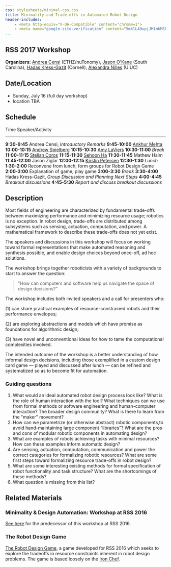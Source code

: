 ```yaml
---
css: stylesheets/minimal-css.css
title: Minimality and Trade-offs in Automated Robot Design
header-includes:
    - <meta http-equiv="X-UA-Compatible" content="chrome=1">
    - <meta name="google-site-verification" content="5mklLA9upjJM1mkMEk0-Yk6PoEsTu5dH_BbPWdxTieM" />
...
```


RSS 2017 Workshop
-----------------

**Organizers:** [Andrea Censi](http://censi.science) (ETHZ/nuTonomy), [Jason
O'Kane](https://cse.sc.edu/~jokane) (South Carolina), [Hadas
Kress-Gazit](http://verifiablerobotics.com) (Cornell), [Alexandra
Nilles](http://alexandroid000.github.io/index.html) (UIUC)

Date/Location
-------------

-   Sunday, July 16 (full day workshop)
-   location TBA

Schedule
--------

Time                Speaker/Activity
----                ----------------
**9:30-9:45**       Andrea Censi, *Introductory Remarks*
**9:45-10:00**      [Ankhur Mehta](https://uclalemur.com/)
**10:00-10:15**     [Andrew Spielberg](http://www.andrewspielberg.com/)
**10:15-10:30**     [Amy LaViers](http://radlab.mechse.illinois.edu/)
**10:30-11:00**     *Break*
**11:00-11:15**     [Stelian Coros](http://www.cs.cmu.edu/~scoros/)
**11:15-11:30**     [Sehoon Ha](http://sehoonha.com/)
**11:30-11:45**     Mathew Halm
**11:45-12:00**     Jason Ziglar
**12:00-12:15**     [Kirstin Petersen](http://cei.ece.cornell.edu/)
**12:30-1:30**      *Lunch*
**1:30-2:00**       Reconvene from lunch, form groups for Robot Design Game
**2:00-3:00**       Explanation of game, play game
**3:00-3:30**       *Break*
**3:30-4:00**       Hadas Kress-Gazit, *Group Discussion and Planning Next Steps*
**4:00-4:45**       *Breakout discussions*
**4:45-5:30**       *Report and discuss breakout discussions*

Description
-----------

Most fields of engineering are characterized by fundamental trade-offs between
maximizing performance and minimizing resource usage; robotics is no exception.
In robot design, trade-offs are distributed among subsystems such as sensing,
actuation, computation, and power. A mathematical framework to describe these
trade-offs does not yet exist.

The speakers and discussions in this workshop will focus on working toward
formal representations that make automated reasoning and synthesis possible, and
enable design choices beyond once-off, ad hoc solutions.

The workshop brings together roboticists with a variety of backgrounds to start
to answer the question:

> "How can computers and software help us navigate the space of design
> decisions?"

The workshop includes both invited speakers and a call for presenters who:

(1) can share practical examples of resource-constrained robots and their
performance envelopes;

(2) are exploring abstractions and models which have promise as foundations for
algorithmic design;

(3) have novel and unconventional ideas for how to tame the computational
complexities involved.

The intended outcome of the workshop is a better understanding of how informal
design decisions, including those exemplified in a custom design card game —
played and discussed after lunch — can be refined and systematized so as to
become fit for automation.

### Guiding questions

1. What would an ideal automated robot design process look like? What is the role
of human interaction with the tool? What techniques can we use from formal
methods or software engineering and human-computer interaction? The broader
design community? What is there to learn from the "maker" movement?
2. How can we parametrize (or otherwise abstract) robotic components,to avoid
hand-maintaining large component “libraries”? What are the pros and cons of
modular robotic components in automating design?
3. What are examples of robots achieving tasks with minimal resources? How can
these examples inform automatic design?
4. Are sensing, actuation, computation, communication and power the correct
categories for formalizing robotic resources? What are some first steps toward
formalizing resource trade-offs in robot design?
5. What are some interesting existing methods for formal specification of robot
functionality and task structure? What are the shortcomings of these methods?
6. What question is missing from this list?



Related Materials
-----------------

### Minimality & Design Automation: Workshop at RSS 2016

[See here](RSS2016/rss2016.html) for the predecessor of this workshop at RSS
2016.

### The Robot Design Game

[The Robot Design Game](http://robot-design.org), a game developed for RSS 2016
which seeks to explore the tradeoffs in resource constraints inherent in robot
design problems.  The game is based loosely on the [Iron
Chef](http://www.foodnetwork.com/shows/iron-chef-america.html).
